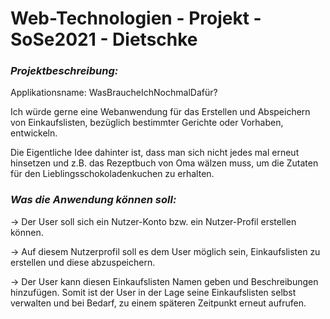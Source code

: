 # **Web-Technologien - Projekt - SoSe2021 - Dietschke**

### _Projektbeschreibung:_

Applikationsname: WasBraucheIchNochmalDafür?

Ich würde gerne eine Webanwendung für das Erstellen und Abspeichern von Einkaufslisten, bezüglich bestimmter Gerichte oder Vorhaben, entwickeln.

Die Eigentliche Idee dahinter ist, dass man sich nicht jedes mal erneut hinsetzen und z.B. das Rezeptbuch von Oma wälzen muss, um die Zutaten für den Lieblingsschokoladenkuchen zu erhalten.

### _Was die Anwendung können soll:_

-> Der User soll sich ein Nutzer-Konto bzw. ein Nutzer-Profil erstellen können.

-> Auf diesem Nutzerprofil soll es dem User möglich sein, Einkaufslisten zu erstellen und diese abzuspeichern.

-> Der User kann diesen Einkaufslisten Namen geben und Beschreibungen hinzufügen. Somit ist der User in der Lage seine Einkaufslisten selbst verwalten und bei Bedarf, zu einem späteren Zeitpunkt erneut aufrufen.
